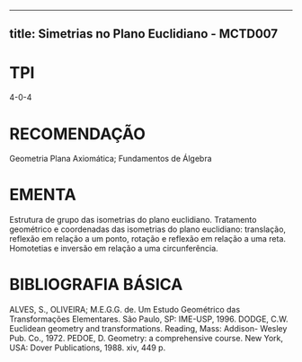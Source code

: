 
---
title: Simetrias no Plano Euclidiano - MCTD007 
---

# TPI

4-0-4

# RECOMENDAÇÃO

Geometria Plana Axiomática; Fundamentos de Álgebra

# EMENTA

Estrutura de grupo das isometrias do plano euclidiano. Tratamento geométrico e coordenadas das isometrias do plano euclidiano: translação, reflexão em relação a um ponto, rotação e reflexão em relação a uma reta. Homotetias e inversão em relação a uma circunferência.

# BIBLIOGRAFIA BÁSICA

ALVES, S., OLIVEIRA; M.E.G.G. de. Um Estudo Geométrico das Transformações Elementares. São Paulo, SP: IME-USP, 1996. 
DODGE, C.W. Euclidean geometry and transformations. Reading, Mass: Addison- Wesley Pub. Co., 1972.
PEDOE, D. Geometry: a comprehensive course. New York, USA: Dover Publications, 1988. xiv, 449 p.
        
